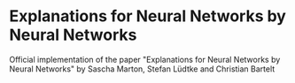 # Explanations for Neural Networks by Neural Networks
Official implementation of the paper "Explanations for Neural Networks by Neural Networks" by Sascha Marton, Stefan Lüdtke and Christian Bartelt
